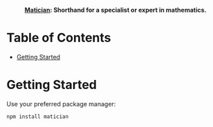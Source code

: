 <div align="center">

**[Matician](): Shorthand for a specialist or expert in mathematics.**

</div>

# Table of Contents

- [Getting Started](#getting-started)

# Getting Started

Use your preferred package manager:

```
npm install matician
```
